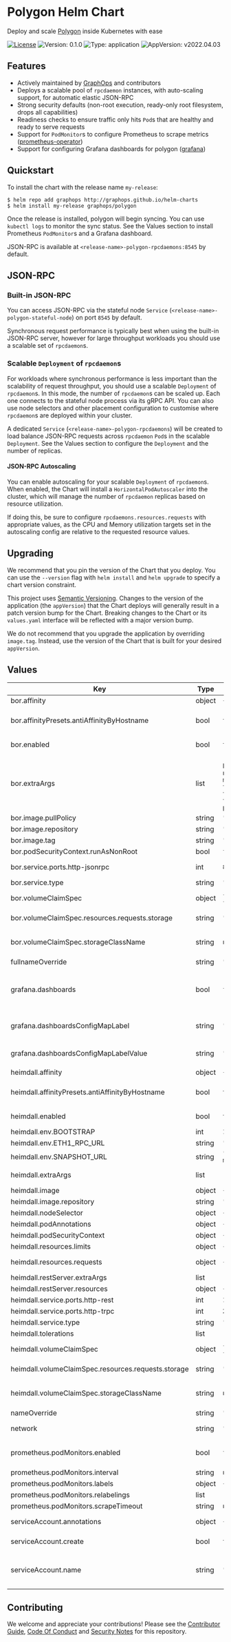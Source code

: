 # Polygon Helm Chart

Deploy and scale [Polygon](https://github.com/maticnetwork/) inside Kubernetes with ease

[![License](https://img.shields.io/badge/License-Apache%202.0-blue.svg)](https://opensource.org/licenses/Apache-2.0) ![Version: 0.1.0](https://img.shields.io/badge/Version-0.1.0-informational?style=flat-square) ![Type: application](https://img.shields.io/badge/Type-application-informational?style=flat-square) ![AppVersion: v2022.04.03](https://img.shields.io/badge/AppVersion-v2022.04.03-informational?style=flat-square)

## Features

- Actively maintained by [GraphOps](https://graphops.xyz) and contributors
- Deploys a scalable pool of `rpcdaemon` instances, with auto-scaling support, for automatic elastic JSON-RPC
- Strong security defaults (non-root execution, ready-only root filesystem, drops all capabilities)
- Readiness checks to ensure traffic only hits `Pod`s that are healthy and ready to serve requests
- Support for `PodMonitor`s to configure Prometheus to scrape metrics ([prometheus-operator](https://github.com/prometheus-operator/prometheus-operator))
- Support for configuring Grafana dashboards for polygon ([grafana](https://github.com/grafana/helm-charts/tree/main/charts/grafana))

## Quickstart

To install the chart with the release name `my-release`:

```console
$ helm repo add graphops http://graphops.github.io/helm-charts
$ helm install my-release graphops/polygon
```

Once the release is installed, polygon will begin syncing. You can use `kubectl logs` to monitor the sync status. See the Values section to install Prometheus `PodMonitor`s and a Grafana dashboard.

JSON-RPC is available at `<release-name>-polygon-rpcdaemons:8545` by default.

## JSON-RPC

### Built-in JSON-RPC

You can access JSON-RPC via the stateful node `Service` (`<release-name>-polygon-stateful-node`) on port `8545` by default.

Synchronous request performance is typically best when using the built-in JSON-RPC server, however for large throughput workloads you should use a scalable set of `rpcdaemon`s.

### Scalable `Deployment` of `rpcdaemon`s

For workloads where synchronous performance is less important than the scalability of request throughput, you should use a scalable `Deployment` of `rpcdaemon`s. In this mode, the number of `rpcdaemon`s can be scaled up. Each one connects to the stateful node process via its gRPC API. You can also use node selectors and other placement configuration to customise where `rpcdaemon`s are deployed within your cluster.

A dedicated `Service` (`<release-name>-polygon-rpcdaemons`) will be created to load balance JSON-RPC requests across `rpcdaemon` `Pod`s in the scalable `Deployment`. See the Values section to configure the `Deployment` and the number of replicas.

#### JSON-RPC Autoscaling

You can enable autoscaling for your scalable `Deployment` of `rpcdaemon`s. When enabled, the Chart will install a `HorizontalPodAutoscaler` into the cluster, which will manage the number of `rpcdaemon` replicas based on resource utilization.

If doing this, be sure to configure `rpcdaemons.resources.requests` with appropriate values, as the CPU and Memory utilization targets set in the autoscaling config are relative to the requested resource values.

## Upgrading

We recommend that you pin the version of the Chart that you deploy. You can use the `--version` flag with `helm install` and `helm upgrade` to specify a chart version constraint.

This project uses [Semantic Versioning](https://semver.org/). Changes to the version of the application (the `appVersion`) that the Chart deploys will generally result in a patch version bump for the Chart. Breaking changes to the Chart or its `values.yaml` interface will be reflected with a major version bump.

We do not recommend that you upgrade the application by overriding `image.tag`. Instead, use the version of the Chart that is built for your desired `appVersion`.

## Values

| Key | Type | Default | Description |
|-----|------|---------|-------------|
| bor.affinity | object | `{}` |  |
| bor.affinityPresets.antiAffinityByHostname | bool | `true` | Configure anti-affinity rules to prevent multiple Polygon instances on the same host |
| bor.enabled | bool | `true` | Enable creation of `StatefulSet` for Bor |
| bor.extraArgs | list | `["--http","--http.addr=0.0.0.0","--http.vhosts=*","--http.corsdomain=*","--http.port=8545","--http.api=eth,net,web3,txpool","--syncmode=full","--networkid=137","--miner.gasprice=30000000000","--miner.gaslimit=20000000","--miner.gastarget=20000000","--txpool.nolocals","--txpool.accountslots=16","--txpool.globalslots=32768","--txpool.accountqueue=16","--txpool.globalqueue=32768","--txpool.pricelimit=30000000000","--txpool.lifetime=1h30m0s","--maxpeers=200","--metrics","--pprof","--pprof.port=7071","--pprof.addr=0.0.0.0"]` | Additional CLI arguments to pass to Bor |
| bor.image.pullPolicy | string | `"IfNotPresent"` |  |
| bor.image.repository | string | `"maticnetwork/bor"` | Image for Bor |
| bor.image.tag | string | `"v0.2.16-beta2"` |  |
| bor.podSecurityContext.runAsNonRoot | bool | `false` |  |
| bor.service.ports.http-jsonrpc | int | `8545` | Service Port to expose JSON-RPC interface on |
| bor.service.type | string | `"ClusterIP"` |  |
| bor.volumeClaimSpec | object | `{"accessModes":["ReadWriteOnce"],"resources":{"requests":{"storage":"3Ti"}},"storageClassName":null}` | [PersistentVolumeClaimSpec](https://kubernetes.io/docs/reference/generated/kubernetes-api/v1.23/#persistentvolumeclaimspec-v1-core) for polygon storage |
| bor.volumeClaimSpec.resources.requests.storage | string | `"3Ti"` | The amount of disk space to provision for polygon |
| bor.volumeClaimSpec.storageClassName | string | `nil` | The storage class to use when provisioning a persistent volume for polygon |
| fullnameOverride | string | `""` |  |
| grafana.dashboards | bool | `false` | Enable creation of Grafana dashboards. [Grafana chart](https://github.com/grafana/helm-charts/tree/main/charts/grafana#grafana-helm-chart) must be configured to search this namespace, see `sidecar.dashboards.searchNamespace` |
| grafana.dashboardsConfigMapLabel | string | `"grafana_dashboard"` | Must match `sidecar.dashboards.label` value for the [Grafana chart](https://github.com/grafana/helm-charts/tree/main/charts/grafana#grafana-helm-chart) |
| grafana.dashboardsConfigMapLabelValue | string | `""` | Must match `sidecar.dashboards.labelValue` value for the [Grafana chart](https://github.com/grafana/helm-charts/tree/main/charts/grafana#grafana-helm-chart) |
| heimdall.affinity | object | `{}` |  |
| heimdall.affinityPresets.antiAffinityByHostname | bool | `true` | Configure anti-affinity rules to prevent multiple Polygon instances on the same host |
| heimdall.enabled | bool | `true` | Enable creation of `StatefulSet` for Heimdall |
| heimdall.env.BOOTSTRAP | int | `1` |  |
| heimdall.env.ETH1_RPC_URL | string | `"http://eth-mainnet-0-erigon-rpcdaemons:8545"` |  |
| heimdall.env.SNAPSHOT_URL | string | `"https://matic-blockchain-snapshots.s3-accelerate.amazonaws.com/matic-mainnet/heimdall-snapshot-2022-04-30.tar.gz"` |  |
| heimdall.extraArgs | list | `[]` | Additional CLI arguments to pass to Heimdall |
| heimdall.image | object | `{"pullPolicy":"IfNotPresent","repository":"maticnetwork/heimdall","tag":"v0.2.9"}` | Number of heimdall replicas to run |
| heimdall.image.repository | string | `"maticnetwork/heimdall"` | Image for Bor |
| heimdall.nodeSelector | object | `{}` |  |
| heimdall.podAnnotations | object | `{}` | Annotations for the `Pod` |
| heimdall.podSecurityContext | object | `{"runAsNonRoot":false}` | Pod-wide security context |
| heimdall.resources.limits | object | `{}` |  |
| heimdall.resources.requests | object | `{"cpu":"500m","memory":"4Gi"}` | Requests must be specified if you are using autoscaling |
| heimdall.restServer.extraArgs | list | `[]` |  |
| heimdall.restServer.resources | object | `{}` |  |
| heimdall.service.ports.http-rest | int | `1317` |  |
| heimdall.service.ports.http-trpc | int | `26657` |  |
| heimdall.service.type | string | `"ClusterIP"` |  |
| heimdall.tolerations | list | `[]` |  |
| heimdall.volumeClaimSpec | object | `{"accessModes":["ReadWriteOnce"],"resources":{"requests":{"storage":"256Gi"}},"storageClassName":null}` | [PersistentVolumeClaimSpec](https://kubernetes.io/docs/reference/generated/kubernetes-api/v1.23/#persistentvolumeclaimspec-v1-core) for polygon storage |
| heimdall.volumeClaimSpec.resources.requests.storage | string | `"256Gi"` | The amount of disk space to provision for Heimdall |
| heimdall.volumeClaimSpec.storageClassName | string | `nil` | The storage class to use when provisioning a persistent volume for polygon |
| nameOverride | string | `""` |  |
| network | string | `"mainnet"` | Specifies the Polygon network instance, one of: `mainnet`, `testnet` |
| prometheus.podMonitors.enabled | bool | `false` | Enable monitoring by creating `PodMonitor` CRDs ([prometheus-operator](https://github.com/prometheus-operator/prometheus-operator)) |
| prometheus.podMonitors.interval | string | `nil` |  |
| prometheus.podMonitors.labels | object | `{}` |  |
| prometheus.podMonitors.relabelings | list | `[]` |  |
| prometheus.podMonitors.scrapeTimeout | string | `nil` |  |
| serviceAccount.annotations | object | `{}` | Annotations to add to the service account |
| serviceAccount.create | bool | `true` | Specifies whether a service account should be created |
| serviceAccount.name | string | `""` | The name of the service account to use. If not set and create is true, a name is generated using the fullname template |

## Contributing

We welcome and appreciate your contributions! Please see the [Contributor Guide](/CONTRIBUTING.md), [Code Of Conduct](/CODE_OF_CONDUCT.md) and [Security Notes](/SECURITY.md) for this repository.